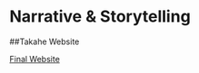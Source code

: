 # Narrative & Storytelling

##Takahe Website

[Final Website](http://ingahampton.github.io/Narrative-and-Storytelling/bird-story.html)

